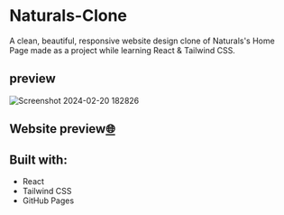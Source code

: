 
# Naturals-Clone

A clean, beautiful, responsive website design clone of Naturals's Home Page made as a project while learning React & Tailwind CSS.

## preview

![Screenshot 2024-02-20 182826](https://github.com/PSB1234/Naturals-clone/assets/42248309/8ee48063-ed25-4c61-89fc-9822aac16604)


## Website preview[🌐](https://psb1234.github.io/Naturals-clone/) 


## Built with:
 - React
 - Tailwind CSS
 - GitHub Pages
